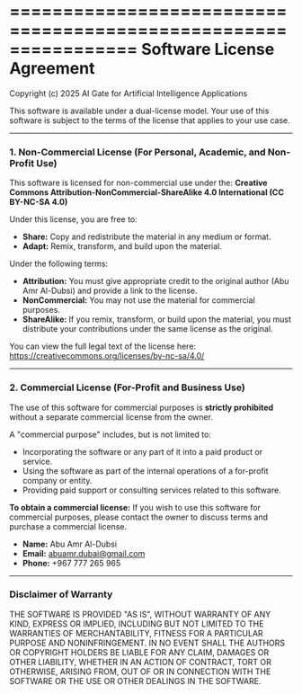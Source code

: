 ================================================================
            Software License Agreement
================================================================

Copyright (c) 2025 AI Gate for Artificial Intelligence Applications

This software is available under a dual-license model. Your use of this software is subject to the terms of the license that applies to your use case.

----------------------------------------------------------------

### 1. Non-Commercial License (For Personal, Academic, and Non-Profit Use)

This software is licensed for non-commercial use under the:
**Creative Commons Attribution-NonCommercial-ShareAlike 4.0 International (CC BY-NC-SA 4.0)**

Under this license, you are free to:
- **Share:** Copy and redistribute the material in any medium or format.
- **Adapt:** Remix, transform, and build upon the material.

Under the following terms:
- **Attribution:** You must give appropriate credit to the original author (Abu Amr Al-Dubsi) and provide a link to the license.
- **NonCommercial:** You may not use the material for commercial purposes.
- **ShareAlike:** If you remix, transform, or build upon the material, you must distribute your contributions under the same license as the original.

You can view the full legal text of the license here:
https://creativecommons.org/licenses/by-nc-sa/4.0/

----------------------------------------------------------------

### 2. Commercial License (For-Profit and Business Use)

The use of this software for commercial purposes is **strictly prohibited** without a separate commercial license from the owner.

A "commercial purpose" includes, but is not limited to:
- Incorporating the software or any part of it into a paid product or service.
- Using the software as part of the internal operations of a for-profit company or entity.
- Providing paid support or consulting services related to this software.

**To obtain a commercial license:**
If you wish to use this software for commercial purposes, please contact the owner to discuss terms and purchase a commercial license.

- **Name:** Abu Amr Al-Dubsi
- **Email:** abuamr.dubai@gmail.com
- **Phone:** +967 777 265 965

----------------------------------------------------------------

### Disclaimer of Warranty

THE SOFTWARE IS PROVIDED "AS IS", WITHOUT WARRANTY OF ANY KIND, EXPRESS OR IMPLIED, INCLUDING BUT NOT LIMITED TO THE WARRANTIES OF MERCHANTABILITY, FITNESS FOR A PARTICULAR PURPOSE AND NONINFRINGEMENT. IN NO EVENT SHALL THE AUTHORS OR COPYRIGHT HOLDERS BE LIABLE FOR ANY CLAIM, DAMAGES OR OTHER LIABILITY, WHETHER IN AN ACTION OF CONTRACT, TORT OR OTHERWISE, ARISING FROM, OUT OF OR IN CONNECTION WITH THE SOFTWARE OR THE USE OR OTHER DEALINGS IN THE SOFTWARE.
